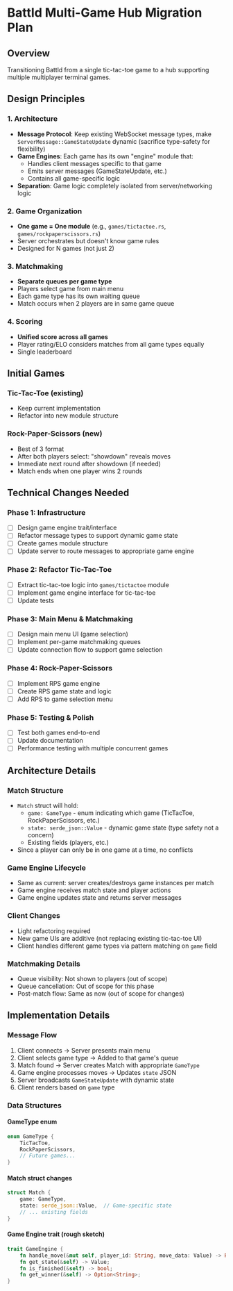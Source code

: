 # Battld Multi-Game Hub Migration Plan

## Overview
Transitioning Battld from a single tic-tac-toe game to a hub supporting multiple multiplayer terminal games.

## Design Principles

### 1. Architecture
- **Message Protocol**: Keep existing WebSocket message types, make `ServerMessage::GameStateUpdate` dynamic (sacrifice type-safety for flexibility)
- **Game Engines**: Each game has its own "engine" module that:
  - Handles client messages specific to that game
  - Emits server messages (GameStateUpdate, etc.)
  - Contains all game-specific logic
- **Separation**: Game logic completely isolated from server/networking logic

### 2. Game Organization
- **One game = One module** (e.g., `games/tictactoe.rs`, `games/rockpaperscissors.rs`)
- Server orchestrates but doesn't know game rules
- Designed for N games (not just 2)

### 3. Matchmaking
- **Separate queues per game type**
- Players select game from main menu
- Each game type has its own waiting queue
- Match occurs when 2 players are in same game queue

### 4. Scoring
- **Unified score across all games**
- Player rating/ELO considers matches from all game types equally
- Single leaderboard

## Initial Games

### Tic-Tac-Toe (existing)
- Keep current implementation
- Refactor into new module structure

### Rock-Paper-Scissors (new)
- Best of 3 format
- After both players select: "showdown" reveals moves
- Immediate next round after showdown (if needed)
- Match ends when one player wins 2 rounds

## Technical Changes Needed

### Phase 1: Infrastructure
- [ ] Design game engine trait/interface
- [ ] Refactor message types to support dynamic game state
- [ ] Create games module structure
- [ ] Update server to route messages to appropriate game engine

### Phase 2: Refactor Tic-Tac-Toe
- [ ] Extract tic-tac-toe logic into `games/tictactoe` module
- [ ] Implement game engine interface for tic-tac-toe
- [ ] Update tests

### Phase 3: Main Menu & Matchmaking
- [ ] Design main menu UI (game selection)
- [ ] Implement per-game matchmaking queues
- [ ] Update connection flow to support game selection

### Phase 4: Rock-Paper-Scissors
- [ ] Implement RPS game engine
- [ ] Create RPS game state and logic
- [ ] Add RPS to game selection menu

### Phase 5: Testing & Polish
- [ ] Test both games end-to-end
- [ ] Update documentation
- [ ] Performance testing with multiple concurrent games

## Architecture Details

### Match Structure
- `Match` struct will hold:
  - `game: GameType` - enum indicating which game (TicTacToe, RockPaperScissors, etc.)
  - `state: serde_json::Value` - dynamic game state (type safety not a concern)
  - Existing fields (players, etc.)
- Since a player can only be in one game at a time, no conflicts

### Game Engine Lifecycle
- Same as current: server creates/destroys game instances per match
- Game engine receives match state and player actions
- Game engine updates state and returns server messages

### Client Changes
- Light refactoring required
- New game UIs are additive (not replacing existing tic-tac-toe UI)
- Client handles different game types via pattern matching on `game` field

### Matchmaking Details
- Queue visibility: Not shown to players (out of scope)
- Queue cancellation: Out of scope for this phase
- Post-match flow: Same as now (out of scope for changes)

## Implementation Details

### Message Flow
1. Client connects → Server presents main menu
2. Client selects game type → Added to that game's queue
3. Match found → Server creates Match with appropriate `GameType`
4. Game engine processes moves → Updates `state` JSON
5. Server broadcasts `GameStateUpdate` with dynamic state
6. Client renders based on `game` type

### Data Structures

#### GameType enum
```rust
enum GameType {
    TicTacToe,
    RockPaperScissors,
    // Future games...
}
```

#### Match struct changes
```rust
struct Match {
    game: GameType,
    state: serde_json::Value,  // Game-specific state
    // ... existing fields
}
```

#### Game Engine trait (rough sketch)
```rust
trait GameEngine {
    fn handle_move(&mut self, player_id: String, move_data: Value) -> Result<Vec<ServerMessage>>;
    fn get_state(&self) -> Value;
    fn is_finished(&self) -> bool;
    fn get_winner(&self) -> Option<String>;
}
```

